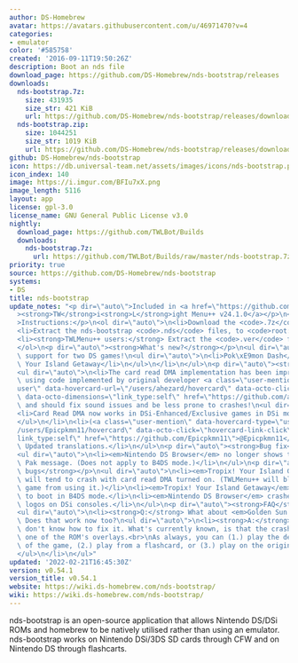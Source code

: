 ```yaml
---
author: DS-Homebrew
avatar: https://avatars.githubusercontent.com/u/46971470?v=4
categories:
- emulator
color: '#585758'
created: '2016-09-11T19:50:26Z'
description: Boot an nds file
download_page: https://github.com/DS-Homebrew/nds-bootstrap/releases
downloads:
  nds-bootstrap.7z:
    size: 431935
    size_str: 421 KiB
    url: https://github.com/DS-Homebrew/nds-bootstrap/releases/download/v0.54.1/nds-bootstrap.7z
  nds-bootstrap.zip:
    size: 1044251
    size_str: 1019 KiB
    url: https://github.com/DS-Homebrew/nds-bootstrap/releases/download/v0.54.1/nds-bootstrap.zip
github: DS-Homebrew/nds-bootstrap
icon: https://db.universal-team.net/assets/images/icons/nds-bootstrap.png
icon_index: 140
image: https://i.imgur.com/BFIu7xX.png
image_length: 5116
layout: app
license: gpl-3.0
license_name: GNU General Public License v3.0
nightly:
  download_page: https://github.com/TWLBot/Builds
  downloads:
    nds-bootstrap.7z:
      url: https://github.com/TWLBot/Builds/raw/master/nds-bootstrap.7z
priority: true
source: https://github.com/DS-Homebrew/nds-bootstrap
systems:
- DS
title: nds-bootstrap
update_notes: "<p dir=\"auto\">Included in <a href=\"https://github.com/DS-Homebrew/TWiLightMenu/releases/tag/v24.1.0\"\
  ><strong>TW</strong>i<strong>L</strong>ight Menu++ v24.1.0</a></p>\n<p dir=\"auto\"\
  >Instructions:</p>\n<ol dir=\"auto\">\n<li>Download the <code>.7z</code> file.</li>\n\
  <li>Extract the nds-bootstrap <code>.nds</code> files, to <code>root:/_nds</code>.</li>\n\
  <li><strong>TWLMenu++ users:</strong> Extract the <code>.ver</code> file to <code>root:/_nds/TWiLightMenu</code>.</li>\n\
  </ol>\n<p dir=\"auto\"><strong>What's new?</strong></p>\n<ul dir=\"auto\">\n<li>Added\
  \ support for two DS games!\n<ul dir=\"auto\">\n<li>Pok\xE9mon Dash</li>\n<li>Tropix!\
  \ Your Island Getaway</li>\n</ul>\n</li>\n</ul>\n<p dir=\"auto\"><strong>Improvements</strong></p>\n\
  <ul dir=\"auto\">\n<li>The card read DMA implementation has been improved further,\
  \ using code implemented by original developer <a class=\"user-mention\" data-hovercard-type=\"\
  user\" data-hovercard-url=\"/users/ahezard/hovercard\" data-octo-click=\"hovercard-link-click\"\
  \ data-octo-dimensions=\"link_type:self\" href=\"https://github.com/ahezard\">@ahezard</a>,\
  \ and should fix sound issues and be less prone to crashes!\n<ul dir=\"auto\">\n\
  <li>Card Read DMA now works in DSi-Enhanced/Exclusive games in DSi mode as well.</li>\n\
  </ul>\n</li>\n<li>(<a class=\"user-mention\" data-hovercard-type=\"user\" data-hovercard-url=\"\
  /users/Epicpkmn11/hovercard\" data-octo-click=\"hovercard-link-click\" data-octo-dimensions=\"\
  link_type:self\" href=\"https://github.com/Epicpkmn11\">@Epicpkmn11</a> and various)\
  \ Updated translations.</li>\n</ul>\n<p dir=\"auto\"><strong>Bug fix</strong></p>\n\
  <ul dir=\"auto\">\n<li><em>Nintendo DS Browser</em> no longer shows the Memory Expansion\
  \ Pak message. (Does not apply to B4DS mode.)</li>\n</ul>\n<p dir=\"auto\"><strong>Known\
  \ bugs</strong></p>\n<ul dir=\"auto\">\n<li><em>Tropix! Your Island Getaway</em>\
  \ will tend to crash with card read DMA turned on. (TWLMenu++ will blacklist the\
  \ game from using it.)</li>\n<li><em>Tropix! Your Island Getaway</em> does not seem\
  \ to boot in B4DS mode.</li>\n<li><em>Nintendo DS Browser</em> crashes after the\
  \ logos on DSi consoles.</li>\n</ul>\n<p dir=\"auto\"><strong>FAQ</strong></p>\n\
  <ul dir=\"auto\">\n<li><strong>Q:</strong> What about <em>Golden Sun: Dark Dawn</em>?\
  \ Does that work now too?\n<ul dir=\"auto\">\n<li><strong>A:</strong> Nope. We still\
  \ don't know how to fix it. What's currently known, is that the crash occurs in\
  \ one of the ROM's overlays.<br>\nAs always, you can (1.) play the demo version\
  \ of the game, (2.) play from a flashcard, or (3.) play on the original cartridge.</li>\n\
  </ul>\n</li>\n</ul>"
updated: '2022-02-21T16:45:30Z'
version: v0.54.1
version_title: v0.54.1
website: https://wiki.ds-homebrew.com/nds-bootstrap/
wiki: https://wiki.ds-homebrew.com/nds-bootstrap/
---
```

nds-bootstrap is an open-source application that allows Nintendo DS/DSi ROMs and homebrew to be natively utilised rather than using an emulator. nds-bootstrap works on Nintendo DSi/3DS SD cards through CFW and on Nintendo DS through flashcarts.